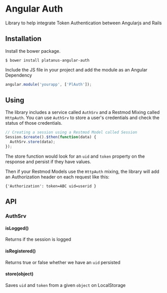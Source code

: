 Angular Auth
============

Library to help integrate Token Authentication between Angularjs and Rails

## Installation

Install the bower package.

```shell
$ bower install platanus-angular-auth
```

Include the JS file in your project and add the module as an Angular Dependency

```javascript
angular.module('yourapp', ['PlAuth']);
```

## Using

The library includes a service called `AuthSrv` and a Restmod Mixing called `HttpAuth`.
You can use `AuthSrv` to store a user's credentials and check the status of those credentials.

```javascript
// Creating a session using a Restmod Model called Session
Session.$create().$then(function(data) {
  AuthSrv.store(data);
});
```

The store function would look for an `uid` and `token` property on the response and persist if they have values.

Then if your Restmod Models use the `HttpAuth` mixing, the library will add an Authorization header on each request like this:

```
{'Authorization': token=ABC uid=userid }
```


## API

### AuthSrv

#### isLogged()

Returns if the session is logged

#### isRegistered()

Returns true or false whether we have an `uid` persisted

#### store(object)

Saves `uid` and `token` from a given `object` on LocalStorage
